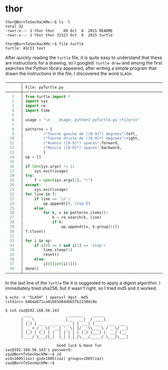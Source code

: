 # thor
```shell
thor@BornToSecHackMe:~$ ls -l
total 32
-rwxr-x--- 1 thor thor    69 Oct  8  2015 README
-rwxr-x--- 1 thor thor 31523 Oct  8  2015 turtle

thor@BornToSecHackMe:~$ file turtle
turtle: ASCII text
```
After quickly reading the `turtle` file, it is quite easy to understand that 
these are instructions for a drawing, so I googled` turtle draw` and among the 
first searches the Python library appeared, after writing a simple program that 
drawn the instructions in the file, I discovered the word `SLASH`.

```python
───────┬────────────────────────────────────────────────────────────────────────
       │ File: pyTurtle.py
───────┼────────────────────────────────────────────────────────────────────────
   1   │ from turtle import *
   2   │ import sys
   3   │ import re
   4   │ import time
   5   │
   6   │ usage = "\n    Usage: python3 pyTurtle.py <file>\n"
   7   │
   8   │ patterns = {
   9   │         r"Tourne gauche de ([0-9]*) degrees":left,
  10   │         r"Tourne droite de ([0-9]*) degrees":right,
  11   │         r"Avance ([0-9]*) spaces":forward,
  12   │         r"Recule ([0-9]*) spaces":backward,
  13   │         }
  14   │ op = []
  15   │
  16   │ if len(sys.argv) != 2:
  17   │     sys.exit(usage)
  18   │ try:
  19   │     f = open(sys.argv[1], "r")
  20   │ except:
  21   │     sys.exit(usage)
  22   │ for line in f:
  23   │     if line == '\n':
  24   │         op.append([0,'stop'])
  25   │     else:
  26   │         for k, v in patterns.items():
  27   │             k = re.search(k, line)
  28   │             if k:
  29   │                 op.append([v, k.group(1)])
  30   │ f.close()
  31   │
  32   │ for i in op:
  33   │     if i[0] == 0 and i[1] == 'stop':
  34   │         time.sleep(1)
  35   │         reset()
  36   │     else:
  37   │         i[0](int(i[1]))
  38   │ done()
───────┴────────────────────────────────────────────────────────────────────────

```

In the last line of the `turtle` file it is suggested to apply a digest 
algorithm.
I immediately tried sha256, but it wasn't right, so I tried md5 and it worked.

```shell
$ echo -n "SLASH" | openssl dgst -md5
(stdin)= 646da671ca01bb5d84dbb5fb2238dc8e
```

```shell
$ ssh zaz@192.168.56.143
        ____                _______    _____
       |  _ \              |__   __|  / ____|
       | |_) | ___  _ __ _ __ | | ___| (___   ___  ___
       |  _ < / _ \| '__| '_ \| |/ _ \\___ \ / _ \/ __|
       | |_) | (_) | |  | | | | | (_) |___) |  __/ (__
       |____/ \___/|_|  |_| |_|_|\___/_____/ \___|\___|

                       Good luck & Have fun
zaz@192.168.56.143's password:
zaz@BornToSecHackMe:~$ id
uid=1005(zaz) gid=1005(zaz) groups=1005(zaz)
zaz@BornToSecHackMe:~$
```